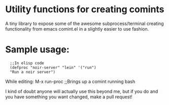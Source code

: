 # Utility functions for creating comints

A tiny library to expose some of the awesome subprocess/terminal creating functionality
from emacs comint.el in a slightly easier to use fashion. 

# Sample usage:
```elisp
  ;;In elisp code
  (defproc "noir-server" "lein" '("run")
  "Run a noir server")
```
  
While editing:
  M-x run-proc    ;;Brings up a comint running bash
  
  
I kind of doubt anyone will actually use this beyond me, but if you do and you have something you want changed, make a pull request!
